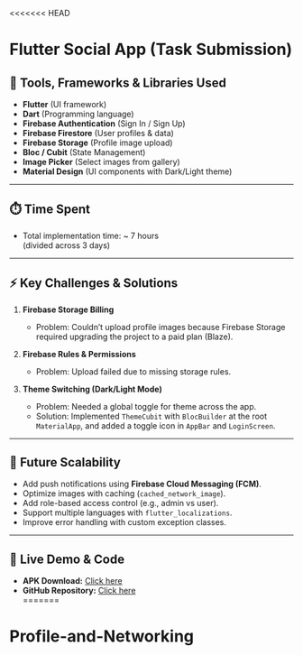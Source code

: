 <<<<<<< HEAD
# Flutter Social App (Task Submission)

## 🚀 Tools, Frameworks & Libraries Used
- **Flutter** (UI framework)
- **Dart** (Programming language)
- **Firebase Authentication** (Sign In / Sign Up)
- **Firebase Firestore** (User profiles & data)
- **Firebase Storage** (Profile image upload)
- **Bloc / Cubit** (State Management)
- **Image Picker** (Select images from gallery)
- **Material Design** (UI components with Dark/Light theme)

---

## ⏱️ Time Spent
- Total implementation time: ~ 7 hours  
  (divided across 3 days)

---

## ⚡ Key Challenges & Solutions
1. **Firebase Storage Billing**  
   - Problem: Couldn’t upload profile images because Firebase Storage required upgrading the project to a paid plan (Blaze).  
     

2. **Firebase Rules & Permissions**  
   - Problem: Upload failed due to missing storage rules.  
     

4. **Theme Switching (Dark/Light Mode)**  
   - Problem: Needed a global toggle for theme across the app.  
   - Solution: Implemented `ThemeCubit` with `BlocBuilder` at the root `MaterialApp`, and added a toggle icon in `AppBar` and `LoginScreen`.  

---

## 🔮 Future Scalability
- Add push notifications using **Firebase Cloud Messaging (FCM)**.  
- Optimize images with caching (`cached_network_image`).  
- Add role-based access control (e.g., admin vs user).  
- Support multiple languages with `flutter_localizations`.  
- Improve error handling with custom exception classes.  

---

## 📱 Live Demo & Code
- **APK Download:** [Click here](https://drive.google.com/drive/folders/1qb0r81tpyjyk51AfT4dZIpD7BNub_iWq?hl=ar)  
- **GitHub Repository:** [Click here](https://github.com/Nour-ah/Profile-and-Networking.git)  
=======
# Profile-and-Networking

